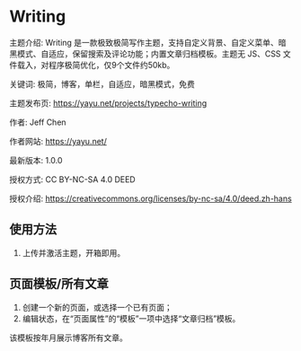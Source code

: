 # Writing

主题介绍: Writing 是一款极致极简写作主题，支持自定义背景、自定义菜单、暗黑模式、自适应，保留搜索及评论功能；内置文章归档模板。主题无 JS、CSS 文件载入，对程序极简优化，仅9个文件约50kb。

关键词: 极简，博客，单栏，自适应，暗黑模式，免费

主题发布页: https://yayu.net/projects/typecho-writing

作者: Jeff Chen

作者网站: https://yayu.net/

最新版本: 1.0.0

授权方式: CC BY-NC-SA 4.0 DEED

授权介绍: https://creativecommons.org/licenses/by-nc-sa/4.0/deed.zh-hans


## 使用方法

1. 上传并激活主题，开箱即用。


## 页面模板/所有文章

1. 创建一个新的页面，或选择一个已有页面；
2. 编辑状态，在“页面属性”的“模板”一项中选择“文章归档”模板。

该模板按年月展示博客所有文章。